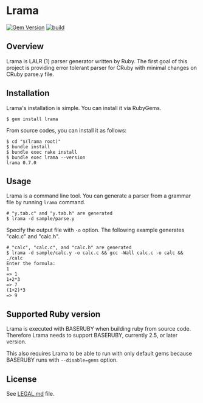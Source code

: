 # Lrama

[![Gem Version](https://badge.fury.io/rb/lrama.svg)](https://badge.fury.io/rb/lrama)
[![build](https://github.com/ruby/lrama/actions/workflows/test.yaml/badge.svg)](https://github.com/ruby/lrama/actions/workflows/test.yaml)


## Overview

Lrama is LALR (1) parser generator written by Ruby. The first goal of this project is providing error tolerant parser for CRuby with minimal changes on CRuby parse.y file.

## Installation

Lrama's installation is simple. You can install it via RubyGems.

```shell
$ gem install lrama
```

From source codes, you can install it as follows:

```shell
$ cd "$(lrama root)"
$ bundle install
$ bundle exec rake install
$ bundle exec lrama --version
lrama 0.7.0
```
## Usage

Lrama is a command line tool. You can generate a parser from a grammar file by running `lrama` command.

```shell
# "y.tab.c" and "y.tab.h" are generated
$ lrama -d sample/parse.y
```
Specify the output file with `-o` option. The following example generates "calc.c" and "calc.h".

```shell
# "calc", "calc.c", and "calc.h" are generated
$ lrama -d sample/calc.y -o calc.c && gcc -Wall calc.c -o calc && ./calc
Enter the formula:
1
=> 1
1+2*3
=> 7
(1+2)*3
=> 9
```

## Supported Ruby version

Lrama is executed with BASERUBY when building ruby from source code. Therefore Lrama needs to support BASERUBY, currently 2.5, or later version.

This also requires Lrama to be able to run with only default gems because BASERUBY runs with `--disable=gems` option.

## License

See [LEGAL.md](https://github.com/ruby/lrama/blob/master/LEGAL.md) file.
